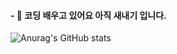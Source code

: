 ####  - 🌱 코딩 배우고 있어요 아직 새내기 입니다.
![Anurag's GitHub stats](https://github-readme-stats.vercel.app/api?username=lsl0217&show_icons=true&theme=radical)

